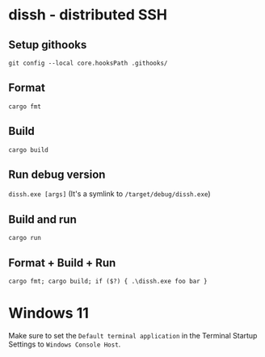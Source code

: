 # dissh - distributed SSH

## Setup githooks
`git config --local core.hooksPath .githooks/`

## Format
`cargo fmt`

## Build
`cargo build`

## Run debug version
`dissh.exe [args]`
(It's a symlink to `/target/debug/dissh.exe`)

## Build and run
`cargo run`

## Format + Build + Run
`cargo fmt; cargo build; if ($?) { .\dissh.exe foo bar }`

# Windows 11

Make sure to set the ``Default terminal application`` in the Terminal Startup Settings to ``Windows Console Host``.
